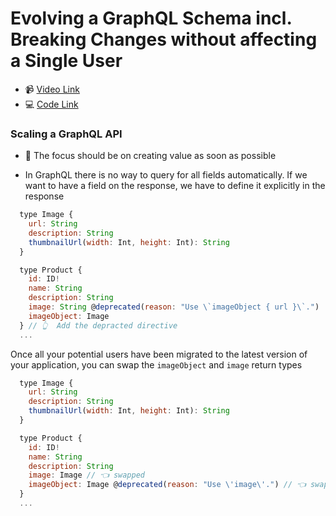 # Evolving a GraphQL Schema incl. Breaking Changes without affecting a Single User

- 📹 [Video Link](https://egghead.io/lessons/graphql-evolving-a-graphql-schema-incl-breaking-changes-without-affecting-a-single-user)
- 💻 [Code Link](https://github.com/nikgraf/designing-graphql-schemas-course/tree/master/lesson05)

### Scaling a GraphQL API

- 🔑 The focus should be on creating value as soon as possible

- In GraphQL there is no way to query for all fields automatically. If we want to have a field on the response, we have to define it explicitly in the response

```js
  type Image {
    url: String
    description: String
    thumbnailUrl(width: Int, height: Int): String
  }

  type Product {
    id: ID!
    name: String
    description: String
    image: String @deprecated(reason: "Use \`imageObject { url }\`.")
    imageObject: Image
  } // 👆  Add the depracted directive
  ...
```

Once all your potential users have been migrated to the latest version of your application, you can swap the `imageObject` and `image` return types

```js
  type Image {
    url: String
    description: String
    thumbnailUrl(width: Int, height: Int): String
  }

  type Product {
    id: ID!
    name: String
    description: String
    image: Image // 👈 swapped
    imageObject: Image @deprecated(reason: "Use \'image\'.") // 👈 swapped
  }
  ...
```
